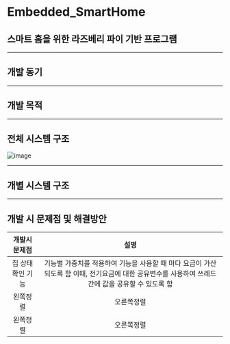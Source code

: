# Embedded_SmartHome
## 스마트 홈을 위한 라즈베리 파이 기반 프로그램

----
## 개발 동기

----
## 개발 목적


----
## 전체 시스템 구조
![image](https://user-images.githubusercontent.com/46674066/207764959-25c48553-5cac-4623-92a7-6d6fef7557cf.png)


----
## 개별 시스템 구조

----


## 개발 시 문제점 및 해결방안


|개발시 문제점|설명|
|:---:|:---:|
|집 상태 확인 기능|기능별 가중치를 적용하여 기능을 사용할 때 마다 요금이 가산되도록 함    이때, 전기요금에 대한 공유변수를 사용하여 쓰레드간에 값을 공유할 수 있도록 함|
|왼쪽정렬|오른쪽정렬||
|왼쪽정렬|오른쪽정렬||
